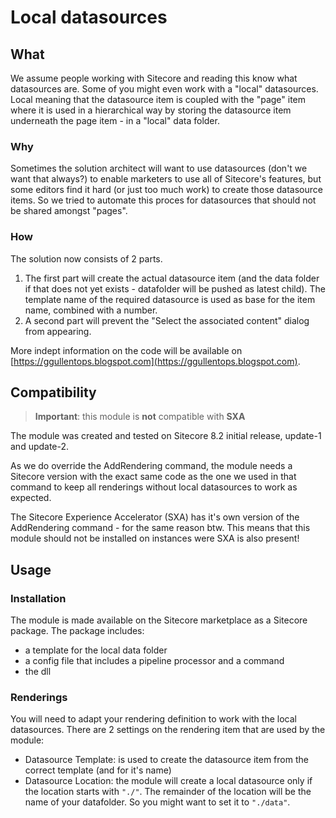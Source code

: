 # Local datasources #


## What ##

We assume people working with Sitecore and reading this know what datasources are. Some of you might even work with a "local" datasources. Local meaning that the datasource item is coupled with the "page" item where it is used in a hierarchical way by storing the datasource item underneath the page item - in a "local" data folder.

### Why ###
Sometimes the solution architect will want to use datasources (don't we want that always?) to enable marketers to use all of Sitecore's features, but some editors find it hard (or just too much work) to create those datasource items. So we tried to automate this proces for datasources that should not be shared amongst "pages". 

### How ###
The solution now consists of 2 parts.


1. The first part will create the actual datasource item (and the data folder if that does not yet exists - datafolder will be pushed as latest child). The template name of the required datasource is used as base for the item name, combined with a number. 
2. A second part will prevent the "Select the associated content" dialog from appearing. 

More indept information on the code will be available on [https://ggullentops.blogspot.com](https://ggullentops.blogspot.com).



## Compatibility ##

> **Important**: this module is **not** compatible with **SXA**

The module was created and tested on Sitecore 8.2 initial release, update-1 and update-2.

As we do override the AddRendering command, the module needs a Sitecore version with the exact same code as the one we used in that command to keep all renderings without local datasources to work as expected.

The Sitecore Experience Accelerator (SXA) has it's own version of the AddRendering command - for the same reason btw. This means that this module should not be installed on instances were SXA is also present!

## Usage ##

### Installation ###

The module is made available on the Sitecore marketplace as a Sitecore package. The package includes:

- a template for the local data folder
- a config file that includes a pipeline processor and a command
- the dll
 
### Renderings ### 

You will need to adapt your rendering definition to work with the local datasources. There are 2 settings on the rendering item that are used by the module:

- Datasource Template: is used to create the datasource item from the correct template (and for it's name)
- Datasource Location: the module will create a local datasource only if the location starts with `"./"`.  The remainder of the location will be the name of your datafolder. So you might want to set it to `"./data"`.

